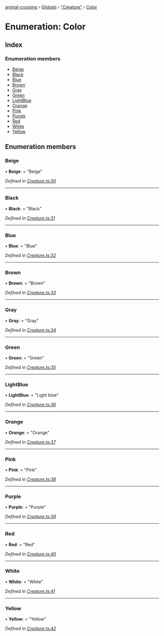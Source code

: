 [animal-crossing](../README.md) › [Globals](../globals.md) › ["Creature"](../modules/_creature_.md) › [Color](_creature_.color.md)

# Enumeration: Color

## Index

### Enumeration members

* [Beige](_creature_.color.md#beige)
* [Black](_creature_.color.md#black)
* [Blue](_creature_.color.md#blue)
* [Brown](_creature_.color.md#brown)
* [Gray](_creature_.color.md#gray)
* [Green](_creature_.color.md#green)
* [LightBlue](_creature_.color.md#lightblue)
* [Orange](_creature_.color.md#orange)
* [Pink](_creature_.color.md#pink)
* [Purple](_creature_.color.md#purple)
* [Red](_creature_.color.md#red)
* [White](_creature_.color.md#white)
* [Yellow](_creature_.color.md#yellow)

## Enumeration members

###  Beige

• **Beige**: = "Beige"

*Defined in [Creature.ts:30](https://github.com/Norviah/animal-crossing/blob/1f4a387/module/types/Creature.ts#L30)*

___

###  Black

• **Black**: = "Black"

*Defined in [Creature.ts:31](https://github.com/Norviah/animal-crossing/blob/1f4a387/module/types/Creature.ts#L31)*

___

###  Blue

• **Blue**: = "Blue"

*Defined in [Creature.ts:32](https://github.com/Norviah/animal-crossing/blob/1f4a387/module/types/Creature.ts#L32)*

___

###  Brown

• **Brown**: = "Brown"

*Defined in [Creature.ts:33](https://github.com/Norviah/animal-crossing/blob/1f4a387/module/types/Creature.ts#L33)*

___

###  Gray

• **Gray**: = "Gray"

*Defined in [Creature.ts:34](https://github.com/Norviah/animal-crossing/blob/1f4a387/module/types/Creature.ts#L34)*

___

###  Green

• **Green**: = "Green"

*Defined in [Creature.ts:35](https://github.com/Norviah/animal-crossing/blob/1f4a387/module/types/Creature.ts#L35)*

___

###  LightBlue

• **LightBlue**: = "Light blue"

*Defined in [Creature.ts:36](https://github.com/Norviah/animal-crossing/blob/1f4a387/module/types/Creature.ts#L36)*

___

###  Orange

• **Orange**: = "Orange"

*Defined in [Creature.ts:37](https://github.com/Norviah/animal-crossing/blob/1f4a387/module/types/Creature.ts#L37)*

___

###  Pink

• **Pink**: = "Pink"

*Defined in [Creature.ts:38](https://github.com/Norviah/animal-crossing/blob/1f4a387/module/types/Creature.ts#L38)*

___

###  Purple

• **Purple**: = "Purple"

*Defined in [Creature.ts:39](https://github.com/Norviah/animal-crossing/blob/1f4a387/module/types/Creature.ts#L39)*

___

###  Red

• **Red**: = "Red"

*Defined in [Creature.ts:40](https://github.com/Norviah/animal-crossing/blob/1f4a387/module/types/Creature.ts#L40)*

___

###  White

• **White**: = "White"

*Defined in [Creature.ts:41](https://github.com/Norviah/animal-crossing/blob/1f4a387/module/types/Creature.ts#L41)*

___

###  Yellow

• **Yellow**: = "Yellow"

*Defined in [Creature.ts:42](https://github.com/Norviah/animal-crossing/blob/1f4a387/module/types/Creature.ts#L42)*
